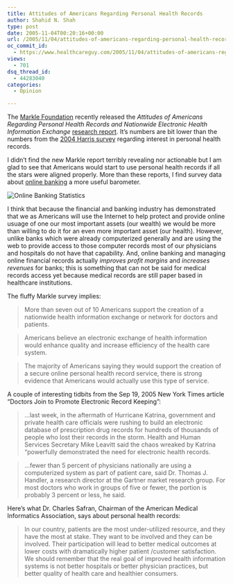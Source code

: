 ```yaml
---
title: Attitudes of Americans Regarding Personal Health Records
author: Shahid N. Shah
type: post
date: 2005-11-04T00:20:16+00:00
url: /2005/11/04/attitudes-of-americans-regarding-personal-health-records/
oc_commit_id:
  - https://www.healthcareguy.com/2005/11/04/attitudes-of-americans-regarding-personal-health-records/1478768896
views:
  - 701
dsq_thread_id:
  - 44283040
categories:
  - Opinion

---
```

The [Markle Foundation][1] recently released the _Attitudes of Americans Regarding Personal Health Records and Nationwide Electronic Health Information Exchange_ [research report][2]. It&#8217;s numbers are bit lower than the numbers from the [2004 Harris survey][3] regarding interest in personal health records.

I didn&#8217;t find the new Markle report terribly revealing nor actionable but I am glad to see that Americans would start to use personal health records if all the stars were aligned properly. More than these reports, I find survey data about [online banking][4] a more useful barometer.

![Online Banking Statistics][5]

I think that because the financial and banking industry has demonstrated that we as Americans will use the Internet to help protect and provide online usuage of one our most important assets (our wealth) we would be more than willing to do it for an even more important asset (our health). However, unlike banks which were already computerized generally and are using the web to provide access to those computer records most of our physicians and hospitals do not have that capability. And, online banking and managing online financial records actually _improves profit margins_ and _increases revenues_ for banks; this is something that can not be said for medical records access yet because medical records are still paper based in healthcare institutions.

The fluffy Markle survey implies:

> More than seven out of 10 Americans support the creation of a nationwide health information exchange or network for doctors and patients.

> Americans believe an electronic exchange of health information would enhance quality and increase efficiency of the health care system.

> The majority of Americans saying they would support the creation of a secure online personal health record service, there is strong evidence that Americans would actually use this type of service.

A couple of interesting tidbits from the Sep 19, 2005 New York Times article &#8220;Doctors Join to Promote Electronic Record Keeping&#8221;:

> &#8230;last week, in the aftermath of Hurricane Katrina, government and private health care officials were rushing to build an electronic database of prescription drug records for hundreds of thousands of people who lost their records in the storm. Health and Human Services Secretary Mike Leavitt said the chaos wreaked by Katrina &#8220;powerfully demonstrated the need for electronic health records.

> &#8230;fewer than 5 percent of physicians nationally are using a computerized system as part of patient care, said Dr. Thomas J. Handler, a research director at the Gartner market research group. For most doctors who work in groups of five or fewer, the portion is probably 3 percent or less, he said.

Here&#8217;s what Dr. Charles Safran, Chairman of the American Medical Informatics Association, says about personal health records:

> In our country, patients are the most under-utilized resource, and they have the most at stake. They want to be involved and they can be involved. Their participation will lead to better medical outcomes at lower costs with dramatically higher patient /customer satisfaction. We should remember that the real goal of improved health information systems is not better hospitals or better physician practices, but better quality of health care and healthier consumers.

 [1]: http://www.markle.com
 [2]: http://www.markle.org/downloadable_assets/research_release_101105.pdf
 [3]: http://www.harrisinteractive.com/news/newsletters/healthnews/HI_HealthCareNews2004Vol4_Iss13.pdf2004
 [4]: http://www.emarketer.com/Report.aspx?banking_on_nov04
 [5]: http://www.emarketer.com/images/chart_gifs/060001-061000/060574.gif
